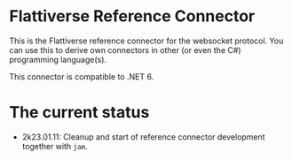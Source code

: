 # Flattiverse Reference Connector

This is the Flattiverse reference connector for the websocket protocol. You can use this to derive own connectors in other (or even the C#) programming language(s).

This connector is compatible to .NET 6.

# The current status

* 2k23.01.11: Cleanup and start of reference connector development together with `jam`.